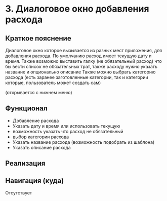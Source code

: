 # 3. Диалоговое окно добавления расхода

## Краткое пояснение

Диалоговое окно которое вызывается из разных мест приложения, для добавления расхода. По умолчанию
расход имеет текущую дату и время. Также возможно выставить галку (не обязательный расход) что бы
вести список не обязательных трат, также расходу нужно указать название и опционально описание
Также можно выбрать категорию расхода (есть заранее заготовленные категории, так и категории
которые, пользователь может создать сам)

(открывается с нижнем меню)

## Функционал

- Добавление расхода
- Указать дату и время или использовать текущую
- возможность указать что расход не обязательный
- выбор категории расхода
- Указать название расхода (возможность подобрать из шаблона)
- Указать описание расхода

## Реализация

## Навигация (куда)

Отсутствует
